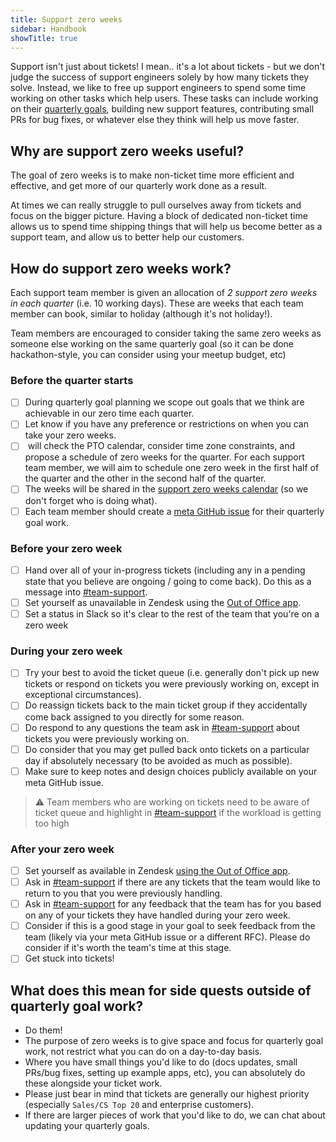 ```yaml
---
title: Support zero weeks
sidebar: Handbook
showTitle: true
---
```


Support isn't just about tickets! I mean.. it's a lot about tickets - but we don't judge the success of support engineers solely by how many tickets they solve. Instead, we like to free up support engineers to spend some time working on other tasks which help users. These tasks can include working on their [quarterly goals](/teams/support/objectives), building new support features, contributing small PRs for bug fixes, or whatever else they think will help us move faster.


## Why are support zero weeks useful?
The goal of zero weeks is to make non-ticket time more efficient and effective, and get more of our quarterly work done as a result.

At times we can really struggle to pull ourselves away from tickets and focus on the bigger picture. Having a block of dedicated non-ticket time allows us to spend time shipping things that will help us become better as a support team, and allow us to better help our customers.

## How do support zero weeks work?

Each support team member is given an allocation of *2 support zero weeks in each quarter* (i.e. 10 working days). These are weeks that each team member can book, similar to holiday (although it's not holiday!).

Team members are encouraged to consider taking the same zero weeks as someone else working on the same quarterly goal (so it can be done hackathon-style, you can consider using your meetup budget, etc)

### Before the quarter starts
- [ ] During quarterly goal planning we scope out goals that we think are achievable in our zero time each quarter.
- [ ] Let <TeamMember name="Abigail Richardson"/> know if you have any preference or restrictions on when you can take your zero weeks.
- [ ] <TeamMember name="Abigail Richardson"/> will check the PTO calendar, consider time zone constraints, and propose a schedule of zero weeks for the quarter. For each support team member, we will aim to schedule one zero week in the first half of the quarter and the other in the second half of the quarter.
- [ ] The weeks will be shared in the [support zero weeks calendar](https://calendar.google.com/calendar/u/0?cid=Y182ZmU5MDIwYTlmODQ5ZWRmZmM4Mzc5MmZiMmU5NTM4Y2M0OGQ1NWVlNDZmMjg1ZTBjNTBlN2JhZWUzOTljYmUwQGdyb3VwLmNhbGVuZGFyLmdvb2dsZS5jb20) (so we don't forget who is doing what).
- [ ] Each team member should create a [meta GitHub issue](https://github.com/PostHog/meta) for their quarterly goal work.

### Before your zero week
- [ ] Hand over all of your in-progress tickets (including any in a pending state that you believe are ongoing / going to come back). Do this as a message into [#team-support](https://posthog.slack.com/archives/C075D3C5HST).
- [ ] Set yourself as unavailable in Zendesk using the [Out of Office app](https://posthoghelp.zendesk.com/agent/apps/out-of-office).
- [ ] Set a status in Slack so it's clear to the rest of the team that you're on a zero week 

### During your zero week
- [ ] Try your best to avoid the ticket queue (i.e. generally don't pick up new tickets or respond on tickets you were previously working on, except in exceptional circumstances).
- [ ] Do reassign tickets back to the main ticket group if they accidentally come back assigned to you directly for some reason.
- [ ] Do respond to any questions the team ask in [#team-support](https://posthog.slack.com/archives/C075D3C5HST) about tickets you were previously working on.
- [ ] Do consider that you may get pulled back onto tickets on a particular day if absolutely necessary (to be avoided as much as possible).
- [ ] Make sure to keep notes and design choices publicly available on your meta GitHub issue.

> :warning:
> Team members who are working on tickets need to be aware of ticket queue and highlight in [#team-support](https://posthog.slack.com/archives/C075D3C5HST) if the workload is getting too high

### After your zero week
- [ ] Set yourself as available in Zendesk [using the Out of Office app](https://posthoghelp.zendesk.com/agent/apps/out-of-office).
- [ ] Ask in [#team-support](https://posthog.slack.com/archives/C075D3C5HST) if there are any tickets that the team would like to return to you that you were previously handling.
- [ ] Ask in [#team-support](https://posthog.slack.com/archives/C075D3C5HST) for any feedback that the team has for you based on any of your tickets they have handled during your zero week.
- [ ] Consider if this is a good stage in your goal to seek feedback from the team (likely via your meta GitHub issue or a different RFC). Please do consider if it's worth the team's time at this stage.
- [ ] Get stuck into tickets!

## What does this mean for side quests outside of quarterly goal work?
  - Do them!
  - The purpose of zero weeks is to give space and focus for quarterly goal work, not restrict what you can do on a day-to-day basis.
  - Where you have small things you'd like to do (docs updates, small PRs/bug fixes, setting up example apps, etc), you can absolutely do these alongside your ticket work.
  - Please just bear in mind that tickets are generally our highest priority (especially `Sales/CS Top 20` and enterprise customers).
  - If there are larger pieces of work that you'd like to do, we can chat about updating your quarterly goals.

